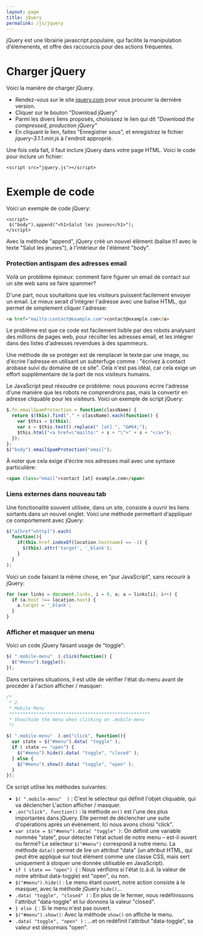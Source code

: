 ```yaml
---
layout: page
title: jQuery
permalink: /js/jquery
---
```


jQuery est une librairie javascript populaire, qui facilite la manipulation d'élémenents, et offre des raccourcis pour des actions fréquentes.

Charger jQuery
==

Voici la manière de charger jQuery.

- Rendez-vous sur le site [jquery.com](http://jquery.com/)  pour vous procurer la dernière version.
- Cliquer sur le bouton "Download jQuery"
- Parmi les divers liens proposés, choisissez le lien qui dit *"Download the compressed, production jQuery"*
- En cliquant le lien, faites "Enregistrer sous", et enregistrez le fichier *jquery-3.1.1.min.js* à l'endroit approprié.

Une fois cela fait, il faut inclure jQuery dans votre page HTML. Voici le code pour inclure un fichier:

```
<script src="jquery.js"></script>
```

Exemple de code
==

Voici un exemple de code jQuery:

```
<script>
 $("body").append("<h1>Salut les jeunes</h1>");
</script>
```

Avec la méthode "append", jQuery créé un nouvel élément (balise h1 avec le texte "Salut les jeunes"), à l'intérieur de l'élément "body".

### Protection antispam des adresses email

Voilà un problème épineux: comment faire figurer un email de contact sur un site web sans se faire spammer?

D'une part, nous souhaitons que les visiteurs puissent facilement envoyer un email. Le mieux serait d'intégrer l'adresse avec une balise HTML, qui permet de simplement cliquer l'adresse: 

```html
<a href="mailto:contact@example.com">contact@example.com</a>
```

Le problème est que ce code est facilement lisible par des robots analysant des millions de pages web, pour récolter les adresses email, et les intégrer dans des listes d'adresses revendues à des spammeurs.

Une méthode de se protéger est de remplacer le texte par une image, ou d'écrire l'adresse en utilisant un subterfuge comme : "écrivez à contact arobase suivi du domaine de ce site". Cela n'est pas idéal, car cela exige un effort supplémentaire de la part de nos visiteurs humains.

Le JavaScript peut résoudre ce problème: nous pouvons ecrire l'adresse d'une manière que les robots ne comprendrons pas, mais la convertir en adresse cliquable pour les visiteurs. Voici un exemple de script jQuery:

```javascript
$.fn.emailSpamProtection = function(className) {
  return $(this).find("." + className).each(function() {
    var $this = $(this);
    var s = $this.text().replace(" [at] ", "&#64;");
    $this.html("<a href=\"mailto:" + s + "\">" + s + "</a>");
  });
};
$("body").emailSpamProtection("email");
```

À noter que cela exige d'écrire nos adresses mail avec une syntaxe particulière: 

```html
<span class="email">contact [at] example.com</span>
```

### Liens externes dans nouveau tab

Une fonctionalité souvent utilisée, dans un site, consiste à ouvrir les liens sortants dans un nouvel onglet. Voici une méthode permettant d'appliquer ce comportement avec jQuery:

```javascript
$("a[href^=http]").each(
  function(){ 
    if(this.href.indexOf(location.hostname) == -1) {
      $(this).attr('target', '_blank');
    }
  }
);
```

Voici un code faisant la même chose, en "pur JavaScript", sans recourir à jQuery:

```javascript
for (var links = document.links, i = 0, a; a = links[i]; i++) {
  if (a.host !== location.host) {
    a.target = '_blank';
  }
}
```

### Afficher et masquer un menu

Voici un code jQuery faisant usage de "toggle":

```javascript
$( ".mobile-menu"  ).click(function() {
  $("#menu").toggle();
});
```

Dans certaines situations, il est utile de vérifier l'état du menu avant de procéder à l'action afficher / masquer:

```javascript
/* 
 * 2.
 * Mobile Menu
 ****************************************************
 * Show/hide the menu when clicking on .mobile-menu
 */

$( ".mobile-menu"  ).on("click", function(){
  var state = $("#menu").data( "toggle" );
  if ( state == "open") {
    $("#menu").hide().data( "toggle", "closed" );
  } else {
    $("#menu").show().data( "toggle", "open" );
  }
});

```

Ce script utilise les méthodes suivantes:

* `$( ".mobile-menu"  )` : C'est le sélecteur qui définit l'objet cliquable, qui va déclencher L'action afficher / masquer.
* `.on("click", function()` : la méthode `on()` est l'une des plus importantes dans jQuery. Elle permet de déclencher une suite d'opérations après un événement. Ici nous avons choisi "click".
*  `var state = $("#menu").data( "toggle" )`: On définit une variable nommée "state", pour détecter l'état actuel de notre menu – est-il ouvert ou fermé? Le sélecteur `$("#menu")` correspond à notre menu. La méthode `data()` permet de lire un attribut "data" (un attribut HTML, qui peut être appliqué sur tout élément comme une classe CSS, mais sert uniquement à stoquer une donnée utilisable en JavaScript).
* `if ( state == "open") {` : Nous vérifions si l'état (c.à.d. la valeur de notre attribut data-toggle) est "open", ou non.
* `$("#menu").hide()` : Le menu étant ouvert, notre action consiste à le masquer, avec la méthode jQuery `hide()`...
* `.data( "toggle", "closed" )` : En plus de le fermer, nous redéfinissons l'attribut "data-toggle" et lui donnons la valeur "closed".
* `} else {` : Si le menu n'est pas ouvert.
* `$("#menu").show()`: Avec la méthode `show()` on affiche le menu.
* `.data( "toggle", "open" )` : ...et on redéfinit l'attribut "data-toggle", sa valeur est désormais "open".
